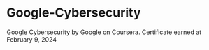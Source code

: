 # Google-Cybersecurity
 Google Cybersecurity by Google on Coursera. Certificate earned at February 9, 2024
